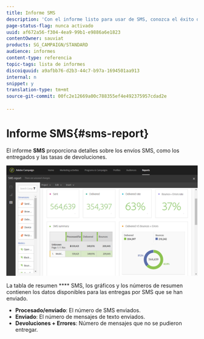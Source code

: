 ```yaml
---
title: Informe SMS
description: 'Con el informe listo para usar de SMS, conozca el éxito de sus envíos de SMS. '
page-status-flag: nunca activado
uuid: af672a56-f304-4ea9-99b1-e9886a6e1823
contentOwner: sauviat
products: SG_CAMPAIGN/STANDARD
audience: informes
content-type: referencia
topic-tags: lista de informes
discoiquuid: a9afbb76-d2b3-44c7-b97a-1694501aa913
internal: n
snippet: y
translation-type: tm+mt
source-git-commit: 00fc2e12669a00c788355ef4e492375957cdad2e

---
```



# Informe SMS{#sms-report}

El informe **SMS** proporciona detalles sobre los envíos SMS, como los entregados y las tasas de devoluciones.

![](assets/dynamic_report_sms.png)

La tabla de resumen **** SMS, los gráficos y los números de resumen contienen los datos disponibles para las entregas por SMS que se han enviado.

* **Procesado/enviado**: El número de SMS enviados.
* **Enviado**: El número de mensajes de texto enviados.
* **Devoluciones + Errores**: Número de mensajes que no se pudieron entregar.

